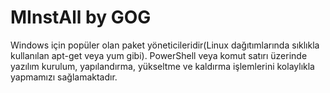 # MInstAll by GOG

Windows için popüler olan paket yöneticileridir(Linux dağıtımlarında sıklıkla kullanılan apt-get veya yum gibi). PowerShell veya komut satırı üzerinde yazılım kurulum, yapılandırma, yükseltme ve kaldırma işlemlerini kolaylıkla yapmamızı sağlamaktadır.
